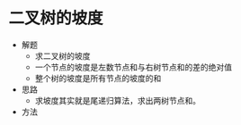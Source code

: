 # 二叉树的坡度
- 解题
    - 求二叉树的坡度
    - 一个节点的坡度是左数节点和与右树节点和的差的绝对值
    - 整个树的坡度是所有节点的坡度的和
- 思路
    - 求坡度其实就是尾递归算法，求出两树节点和。
- 方法